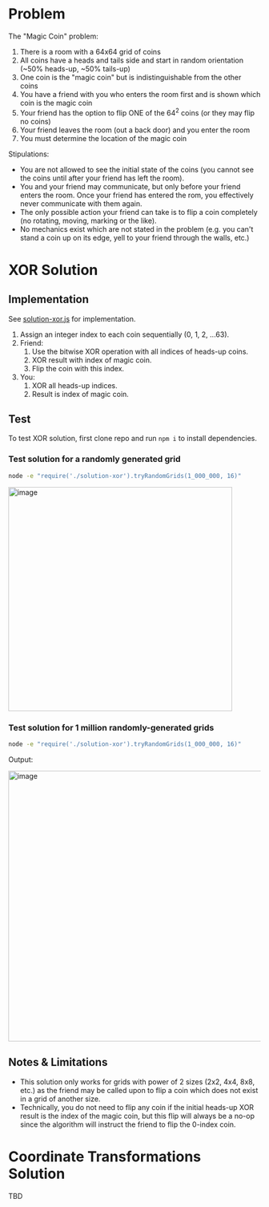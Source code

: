 # Problem

The "Magic Coin" problem:

1. There is a room with a 64x64 grid of coins
1. All coins have a heads and tails side and start in random orientation (~50% heads-up, ~50% tails-up)
1. One coin is the "magic coin" but is indistinguishable from the other coins
1. You have a friend with you who enters the room first and is shown which coin is the magic coin
1. Your friend has the option to flip ONE of the 64<sup>2</sup> coins (or they may flip no coins)
1. Your friend leaves the room (out a back door) and you enter the room
1. You must determine the location of the magic coin

Stipulations:

- You are not allowed to see the initial state of the coins (you cannot see the coins until after your friend has left the room).
- You and your friend may communicate, but only before your friend enters the room. Once your friend has entered the rom, you effectively never communicate with them again.
- The only possible action your friend can take is to flip a coin completely (no rotating, moving, marking or the like).
- No mechanics exist which are not stated in the problem (e.g. you can't stand a coin up on its edge, yell to your friend through the walls, etc.) 

# XOR Solution

## Implementation

See [solution-xor.js](./solution-xor.js) for implementation.

1. Assign an integer index to each coin sequentially (0, 1, 2, ...63).
1. Friend:
   1. Use the bitwise XOR operation with all indices of heads-up coins.
   1. XOR result with index of magic coin.
   1. Flip the coin with this index.
1. You:
   1. XOR all heads-up indices.
   1. Result is index of magic coin.

## Test

To test XOR solution, first clone repo and run `npm i` to install dependencies.
### Test solution for a randomly generated grid

```sh
node -e "require('./solution-xor').tryRandomGrids(1_000_000, 16)"
```

<img width="447" alt="image" src="https://user-images.githubusercontent.com/6108440/178315676-467f43a0-f0d0-4462-b280-5472ba1c67db.png">


### Test solution for 1 million randomly-generated grids

```sh
node -e "require('./solution-xor').tryRandomGrids(1_000_000, 16)"
```

Output:

<img width="540" alt="image" src="https://user-images.githubusercontent.com/6108440/178313985-647f6c38-2d5a-472f-abbe-f041815a372c.png">

## Notes & Limitations

- This solution only works for grids with power of 2 sizes (2x2, 4x4, 8x8, etc.) as the friend may be called upon to flip a coin which does not exist in a grid of another size.
- Technically, you do not need to flip any coin if the initial heads-up XOR result is the index of the magic coin, but this flip will always be a no-op since the algorithm will instruct the friend to flip the 0-index coin.

# Coordinate Transformations Solution

TBD

